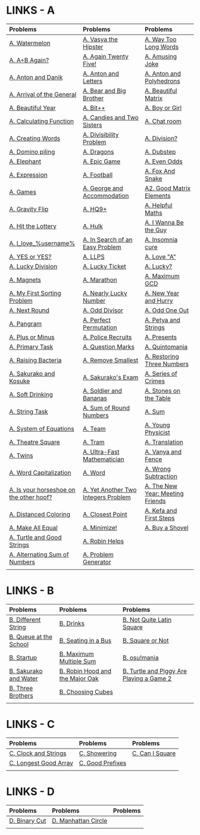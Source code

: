 # LINKS - A
| Problems | Problems | Problems |
| :- | :- | :- |
| [ A. Watermelon ](https://codeforces.com/contest/4/problem/A) | [ A. Vasya the Hipster ](https://codeforces.com/contest/581/problem/A) | [ A. Way Too Long Words ](https://codeforces.com/contest/71/problem/A) |
| [ A. A+B Again? ](https://codeforces.com/contest/1999/problem/A) | [ A. Again Twenty Five! ](https://codeforces.com/contest/630/problem/A) | [ A. Amusing Joke ](https://codeforces.com/contest/141/problem/A) |
| [ A. Anton and Danik ](https://codeforces.com/contest/734/problem/A) | [ A. Anton and Letters ](https://codeforces.com/contest/443/problem/A) | [ A. Anton and Polyhedrons ](https://codeforces.com/problemset/problem/785/A) |
| [ A. Arrival of the General ](https://codeforces.com/contest/144/problem/A) | [ A. Bear and Big Brother ](https://codeforces.com/contest/791/problem/A) | [ A. Beautiful Matrix ](https://codeforces.com/contest/263/problem/A) |
| [ A. Beautiful Year ](https://codeforces.com/contest/271/problem/A) | [ A. Bit++ ](https://codeforces.com/contest/282/problem/A) | [ A. Boy or Girl ](https://codeforces.com/contest/236/problem/A) |
| [ A. Calculating Function ](https://codeforces.com/contest/486/problem/A) | [ A. Candies and Two Sisters ](https://codeforces.com/contest/1335/problem/A) | [ A. Chat room ](https://codeforces.com/contest/58/problem/A) |
| [ A. Creating Words ](https://codeforces.com/contest/1985/problem/A) | [ A. Divisibility Problem ](https://codeforces.com/contest/1328/problem/A) | [ A. Division? ](https://codeforces.com/contest/1669/problem/A) |
| [ A. Domino piling ](https://codeforces.com/contest/50/problem/A) | [ A. Dragons ](https://codeforces.com/contest/230/problem/A) | [ A. Dubstep ](https://codeforces.com/contest/208/problem/A) |
| [ A. Elephant ](https://codeforces.com/contest/617/problem/A) | [ A. Epic Game ](https://codeforces.com/contest/119/problem/A) | [ A. Even Odds ](https://codeforces.com/contest/318/problem/A) |
| [ A. Expression ](https://codeforces.com/contest/479/problem/A) | [ A. Football ](https://codeforces.com/contest/96/problem/A) | [ A. Fox And Snake ](https://codeforces.com/contest/510/problem/A) |
| [ A. Games ](https://codeforces.com/contest/268/problem/A) | [ A. George and Accommodation ](https://codeforces.com/contest/467/problem/A) | [ A2. Good Matrix Elements ](https://codeforces.com/contest/177/problem/A2) |
| [ A. Gravity Flip ](https://codeforces.com/contest/405/problem/A) | [ A. HQ9+ ](https://codeforces.com/contest/133/problem/A) | [ A. Helpful Maths ](https://codeforces.com/contest/339/problem/A) |
| [ A. Hit the Lottery ](https://codeforces.com/contest/996/problem/A) | [ A. Hulk ](https://codeforces.com/contest/705/problem/A) | [ A. I Wanna Be the Guy ](https://codeforces.com/contest/469/problem/A) |
| [ A. I_love_%username% ](https://codeforces.com/contest/155/problem/A) | [ A. In Search of an Easy Problem ](https://codeforces.com/contest/1030/problem/A) | [ A. Insomnia cure ](https://codeforces.com/contest/148/problem/A) |
| [ A. YES or YES? ](https://codeforces.com/contest/1703/problem/A) | [ A. LLPS ](https://codeforces.com/problemset/problem/202/A) | [ A. Love "A" ](https://codeforces.com/contest/1146/problem/A) |
| [ A. Lucky Division ](https://codeforces.com/contest/122/problem/A) | [ A. Lucky Ticket ](https://codeforces.com/contest/146/problem/A) | [ A. Lucky? ](https://codeforces.com/contest/1676/problem/A) |
| [ A. Magnets ](https://codeforces.com/contest/344/problem/A) | [ A. Marathon ](https://codeforces.com/contest/1692/problem/A) | [ A. Maximum GCD ](https://codeforces.com/problemset/problem/1370/A) |
| [ A. My First Sorting Problem ](https://codeforces.com/contest/1971/problem/A) | [ A. Nearly Lucky Number ](https://codeforces.com/contest/110/problem/A) | [ A. New Year and Hurry ](https://codeforces.com/contest/750/problem/A) |
| [ A. Next Round ](https://codeforces.com/contest/158/problem/A) | [ A. Odd Divisor ](https://codeforces.com/contest/1475/problem/A) | [ A. Odd One Out ](https://codeforces.com/contest/1915/problem/A) |
| [ A. Pangram ](https://codeforces.com/contest/520/problem/A) | [ A. Perfect Permutation ](https://codeforces.com/contest/233/problem/A) | [ A. Petya and Strings ](https://codeforces.com/contest/112/problem/A) |
| [ A. Plus or Minus ](https://codeforces.com/contest/1807/problem/A) | [ A. Police Recruits ](https://codeforces.com/contest/427/problem/A) | [ A. Presents ](https://codeforces.com/contest/136/problem/A) |
| [ A. Primary Task ](https://codeforces.com/contest/2000/problem/A) | [ A. Question Marks ](https://codeforces.com/contest/1993/problem/A) | [ A. Quintomania ](https://codeforces.com/contest/2036/problem/A) |
| [ A. Raising Bacteria ](https://codeforces.com/contest/579/problem/A) | [ A. Remove Smallest ](https://codeforces.com/contest/1399/problem/A) | [ A. Restoring Three Numbers ](https://codeforces.com/contest/1154/problem/A) |
| [ A. Sakurako and Kosuke ](https://codeforces.com/problemset/problem/2033/A) | [ A. Sakurako's Exam ](https://codeforces.com/contest/2008/problem/A) | [ A. Series of Crimes ](https://codeforces.com/contest/181/problem/A) |
| [ A. Soft Drinking ](https://codeforces.com/contest/151/problem/A) | [ A. Soldier and Bananas ](https://codeforces.com/contest/546/problem/A) | [ A. Stones on the Table ](https://codeforces.com/contest/266/problem/A) |
| [ A. String Task ](https://codeforces.com/contest/118/problem/A) | [ A. Sum of Round Numbers ](https://codeforces.com/contest/1352/problem/A) | [ A. Sum ](https://codeforces.com/contest/1742/problem/A) |
| [ A. System of Equations ](https://codeforces.com/contest/214/problem/A) | [ A. Team ](https://codeforces.com/contest/231/problem/A) | [ A. Young Physicist ](https://codeforces.com/contest/69/problem/A) |
| [ A. Theatre Square ](https://codeforces.com/contest/1/problem/A) | [ A. Tram ](https://codeforces.com/contest/116/problem/A) | [ A. Translation ](https://codeforces.com/contest/41/problem/A) |
| [ A. Twins ](https://codeforces.com/contest/160/problem/A) | [ A. Ultra-Fast Mathematician ](https://codeforces.com/contest/61/problem/A) | [ A. Vanya and Fence ](https://codeforces.com/contest/677/problem/A) |
| [ A. Word Capitalization ](https://codeforces.com/contest/281/problem/A) | [ A. Word ](https://codeforces.com/contest/59/problem/A) | [ A. Wrong Subtraction ](https://codeforces.com/contest/977/problem/A) |
| [ A. Is your horseshoe on the other hoof? ](https://codeforces.com/contest/228/problem/A) | [ A. Yet Another Two Integers Problem ](https://codeforces.com/contest/1409/problem/A) | [ A. The New Year: Meeting Friends ](https://codeforces.com/contest/723/problem/A) |
| [ A. Distanced Coloring ](https://codeforces.com/contest/2002/problem/A) | [ A. Closest Point ](https://codeforces.com/contest/2004/problem/A) | [ A. Kefa and First Steps ](https://codeforces.com/contest/580/problem/A) |
| [ A. Make All Equal ](https://codeforces.com/contest/2001/problem/A) | [ A. Minimize! ](https://codeforces.com/contest/2009/problem/A) | [ A. Buy a Shovel ](https://codeforces.com/contest/732/problem/A) |
| [ A. Turtle and Good Strings ](https://codeforces.com/contest/2003/problem/A) | [ A. Robin Helps ](https://codeforces.com/contest/2014/problem/A) | [  ]() |
| [ A. Alternating Sum of Numbers ](https://codeforces.com/contest/2010/problem/A) | [ A. Problem Generator ](https://codeforces.com/contest/1980/problem/A) | [  ]() |
| [  ]() | [  ]() | [  ]() |





# LINKS - B
| Problems | Problems | Problems |
| :- | :- | :- |
| [ B. Different String ](https://codeforces.com/contest/1971/problem/B) | [ B. Drinks ](https://codeforces.com/contest/200/problem/B) | [ B. Not Quite Latin Square ](https://codeforces.com/contest/1915/problem/B) |
| [ B. Queue at the School ](https://codeforces.com/contest/266/problem/B) | [ B. Seating in a Bus ](https://codeforces.com/contest/2000/problem/B) | [ B. Square or Not ](https://codeforces.com/contest/2008/problem/B) |
| [ B. Startup ](https://codeforces.com/contest/2036/problem/B) | [ B. Maximum Multiple Sum ](https://codeforces.com/contest/1985/problem/B) | [ B. osu!mania ](https://codeforces.com/contest/2009/problem/B) |
| [ B. Sakurako and Water ](https://codeforces.com/problemset/problem/2033/B) | [ B. Robin Hood and the Major Oak ](https://codeforces.com/contest/2014/problem/B) | [ B. Turtle and Piggy Are Playing a Game 2 ](https://codeforces.com/contest/2003/problem/B) |
| [ B. Three Brothers ](https://codeforces.com/contest/2010/problem/B) | [ B. Choosing Cubes ](https://codeforces.com/contest/1980/problem/B) | [  ]() |
| [ ]() | [  ]() | [  ]() |





# LINKS - C
| Problems | Problems | Problems |
| :- | :- | :- |
| [ C. Clock and Strings ](https://codeforces.com/contest/1971/problem/C) | [ C. Showering ](https://codeforces.com/contest/1999/problem/C) | [ C. Can I Square ](https://codeforces.com/contest/1915/problem/C) |
| [ C. Longest Good Array ](https://codeforces.com/contest/2008/problem/C) | [ C. Good Prefixes ](https://codeforces.com/contest/1985/problem/C) | [  ]() |
| [  ]() | [  ]() | [  ]() |





# LINKS - D
| Problems | Problems | Problems |
| :- | :- | :- |
| [ D. Binary Cut ](https://codeforces.com/contest/1971/problem/D) | [ D. Manhattan Circle ](https://codeforces.com/contest/1985/problem/D) | [  ]() |
| [  ]() | [  ]() | [  ]() |
